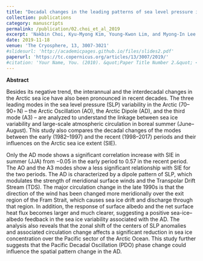```yaml
---
title: "Decadal changes in the leading patterns of sea level pressure in the Arctic and their impacts on the sea ice variability in boreal summer"
collection: publications
category: manuscripts
permalink: /publication/02.choi_et_al_2019
excerpt: 'Nakbin Choi, Kyu-Myong Kim, Young-Kwon Lim, and Myong-In Lee'
date: 2019-11-18
venue: 'The Cryosphere, 13, 3007-3021'
#slidesurl: 'http://academicpages.github.io/files/slides2.pdf'
paperurl: 'https://tc.copernicus.org/articles/13/3007/2019/'
#citation: 'Your Name, You. (2010). &quot;Paper Title Number 2.&quot; <i>Journal 1</i>. 1(2).'
---
```


**Abstract**

Besides its negative trend, the interannual and the interdecadal changes in the Arctic sea ice have also been pronounced in recent decades. The three leading modes in the sea level pressure (SLP) variability in the Arctic (70–90∘ N) – the Arctic Oscillation (AO), the Arctic Dipole (AD), and the third mode (A3) – are analyzed to understand the linkage between sea ice variability and large-scale atmospheric circulation in boreal summer (June–August). This study also compares the decadal changes of the modes between the early (1982–1997) and the recent (1998–2017) periods and their influences on the Arctic sea ice extent (SIE).

Only the AD mode shows a significant correlation increase with SIE in summer (JJA) from −0.05 in the early period to 0.57 in the recent period. The AO and the A3 modes show a less significant relationship with SIE for the two periods. The AD is characterized by a dipole pattern of SLP, which modulates the strength of meridional surface winds and the Transpolar Drift Stream (TDS). The major circulation change in the late 1990s is that the direction of the wind has been changed more meridionally over the exit region of the Fram Strait, which causes sea ice drift and discharge through that region. In addition, the response of surface albedo and the net surface heat flux becomes larger and much clearer, suggesting a positive sea-ice–albedo feedback in the sea ice variability associated with the AD. The analysis also reveals that the zonal shift of the centers of SLP anomalies and associated circulation change affects a significant reduction in sea ice concentration over the Pacific sector of the Arctic Ocean. This study further suggests that the Pacific Decadal Oscillation (PDO) phase change could influence the spatial pattern change in the AD.
